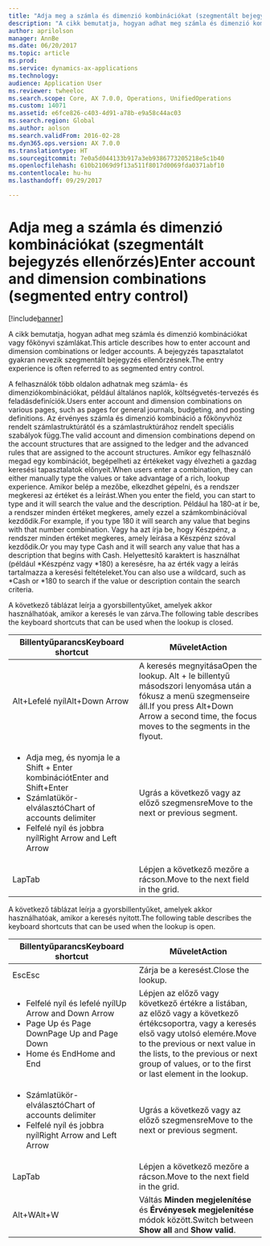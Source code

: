 ```yaml
---
title: "Adja meg a számla és dimenzió kombinációkat (szegmentált bejegyzés ellenőrzés)"
description: "A cikk bemutatja, hogyan adhat meg számla és dimenzió kombinációkat vagy főkönyvi számlákat. A bejegyzés tapasztalatot gyakran nevezik szegmentált bejegyzés ellenőrzésnek."
author: aprilolson
manager: AnnBe
ms.date: 06/20/2017
ms.topic: article
ms.prod: 
ms.service: dynamics-ax-applications
ms.technology: 
audience: Application User
ms.reviewer: twheeloc
ms.search.scope: Core, AX 7.0.0, Operations, UnifiedOperations
ms.custom: 14071
ms.assetid: e6fce826-c403-4d91-a78b-e9a58c44ac03
ms.search.region: Global
ms.author: aolson
ms.search.validFrom: 2016-02-28
ms.dyn365.ops.version: AX 7.0.0
ms.translationtype: HT
ms.sourcegitcommit: 7e0a5d044133b917a3eb9386773205218e5c1b40
ms.openlocfilehash: 610b21069d9f13a511f8017d0069fda0371abf10
ms.contentlocale: hu-hu
ms.lasthandoff: 09/29/2017

---
```


# <a name="enter-account-and-dimension-combinations-segmented-entry-control"></a><span data-ttu-id="667d0-104">Adja meg a számla és dimenzió kombinációkat (szegmentált bejegyzés ellenőrzés)</span><span class="sxs-lookup"><span data-stu-id="667d0-104">Enter account and dimension combinations (segmented entry control)</span></span>

[!include[banner](../includes/banner.md)]


<span data-ttu-id="667d0-105">A cikk bemutatja, hogyan adhat meg számla és dimenzió kombinációkat vagy főkönyvi számlákat.</span><span class="sxs-lookup"><span data-stu-id="667d0-105">This article describes how to enter account and dimension combinations or ledger accounts.</span></span> <span data-ttu-id="667d0-106">A bejegyzés tapasztalatot gyakran nevezik szegmentált bejegyzés ellenőrzésnek.</span><span class="sxs-lookup"><span data-stu-id="667d0-106">The entry experience is often referred to as segmented entry control.</span></span>

<span data-ttu-id="667d0-107">A felhasználók több oldalon adhatnak meg számla- és dimenziókombinációkat, például általános naplók, költségvetés-tervezés és feladásdefiníciók.</span><span class="sxs-lookup"><span data-stu-id="667d0-107">Users enter account and dimension combinations on various pages, such as pages for general journals, budgeting, and posting definitions.</span></span> <span data-ttu-id="667d0-108">Az érvényes számla és dimenzió kombináció a főkönyvhöz rendelt számlastruktúrától és a számlastruktúrához rendelt speciális szabályok függ.</span><span class="sxs-lookup"><span data-stu-id="667d0-108">The valid account and dimension combinations depend on the account structures that are assigned to the ledger and the advanced rules that are assigned to the account structures.</span></span> <span data-ttu-id="667d0-109">Amikor egy felhasználó megad egy kombinációt, begépelheti az értékeket vagy élvezheti a gazdag keresési tapasztalatok előnyeit.</span><span class="sxs-lookup"><span data-stu-id="667d0-109">When users enter a combination, they can either manually type the values or take advantage of a rich, lookup experience.</span></span> <span data-ttu-id="667d0-110">Amikor belép a mezőbe, elkezdhet gépelni, és a rendszer megkeresi az értéket és a leírást.</span><span class="sxs-lookup"><span data-stu-id="667d0-110">When you enter the field, you can start to type and it will search the value and the description.</span></span> <span data-ttu-id="667d0-111">Például ha 180-at ír be, a rendszer minden értéket megkeres, amely ezzel a számkombinációval kezdődik.</span><span class="sxs-lookup"><span data-stu-id="667d0-111">For example, if you type 180 it will search any value that begins with that number combination.</span></span> <span data-ttu-id="667d0-112">Vagy ha azt írja be, hogy Készpénz, a rendszer minden értéket megkeres, amely leírása a Készpénz szóval kezdődik.</span><span class="sxs-lookup"><span data-stu-id="667d0-112">Or you may type Cash and it will search any value that has a description that begins with Cash.</span></span> <span data-ttu-id="667d0-113">Helyettesítő karaktert is használhat (például \*Készpénz vagy \*180) a keresésre, ha az érték vagy a leírás tartalmazza a keresési feltételeket.</span><span class="sxs-lookup"><span data-stu-id="667d0-113">You can also use a wildcard, such as \*Cash or \*180 to search if the value or description contain the search criteria.</span></span> 

<span data-ttu-id="667d0-114">A következő táblázat leírja a gyorsbillentyűket, amelyek akkor használhatóak, amikor a keresés le van zárva.</span><span class="sxs-lookup"><span data-stu-id="667d0-114">The following table describes the keyboard shortcuts that can be used when the lookup is closed.</span></span>

<table>
<colgroup>
<col width="50%" />
<col width="50%" />
</colgroup>
<thead>
<tr class="header">
<th><span data-ttu-id="667d0-115">Billentyűparancs</span><span class="sxs-lookup"><span data-stu-id="667d0-115">Keyboard shortcut</span></span></th>
<th><span data-ttu-id="667d0-116">Művelet</span><span class="sxs-lookup"><span data-stu-id="667d0-116">Action</span></span></th>
</tr>
</thead>
<tbody>
<tr class="odd">
<td><span data-ttu-id="667d0-117">Alt+Lefelé nyíl</span><span class="sxs-lookup"><span data-stu-id="667d0-117">Alt+Down Arrow</span></span></td>
<td><span data-ttu-id="667d0-118">A keresés megnyitása</span><span class="sxs-lookup"><span data-stu-id="667d0-118">Open the lookup.</span></span> <span data-ttu-id="667d0-119">Alt + le billentyű másodszori lenyomása után a fókusz a menü szegmenseire áll.</span><span class="sxs-lookup"><span data-stu-id="667d0-119">If you press Alt+Down Arrow a second time, the focus moves to the segments in the flyout.</span></span></td>
</tr>
<tr class="even">
<td><ul>
<li><span data-ttu-id="667d0-120">Adja meg, és nyomja le a Shift + Enter kombinációt</span><span class="sxs-lookup"><span data-stu-id="667d0-120">Enter and Shift+Enter</span></span></li>
<li><span data-ttu-id="667d0-121">Számlatükör-elválasztó</span><span class="sxs-lookup"><span data-stu-id="667d0-121">Chart of accounts delimiter</span></span></li>
<li><span data-ttu-id="667d0-122">Felfelé nyíl és jobbra nyíl</span><span class="sxs-lookup"><span data-stu-id="667d0-122">Right Arrow and Left Arrow</span></span></li>
</ul></td>
<td><span data-ttu-id="667d0-123">Ugrás a következő vagy az előző szegmensre</span><span class="sxs-lookup"><span data-stu-id="667d0-123">Move to the next or previous segment.</span></span></td>
</tr>
<tr class="odd">
<td><span data-ttu-id="667d0-124">Lap</span><span class="sxs-lookup"><span data-stu-id="667d0-124">Tab</span></span></td>
<td><span data-ttu-id="667d0-125">Lépjen a következő mezőre a rácson.</span><span class="sxs-lookup"><span data-stu-id="667d0-125">Move to the next field in the grid.</span></span></td>
</tr>
</tbody>
</table>

<span data-ttu-id="667d0-126">A következő táblázat leírja a gyorsbillentyűket, amelyek akkor használhatóak, amikor a keresés nyitott.</span><span class="sxs-lookup"><span data-stu-id="667d0-126">The following table describes the keyboard shortcuts that can be used when the lookup is open.</span></span>

<table>
<colgroup>
<col width="50%" />
<col width="50%" />
</colgroup>
<thead>
<tr class="header">
<th><span data-ttu-id="667d0-127">Billentyűparancs</span><span class="sxs-lookup"><span data-stu-id="667d0-127">Keyboard shortcut</span></span></th>
<th><span data-ttu-id="667d0-128">Művelet</span><span class="sxs-lookup"><span data-stu-id="667d0-128">Action</span></span></th>
</tr>
</thead>
<tbody>
<tr class="odd">
<td><span data-ttu-id="667d0-129">Esc</span><span class="sxs-lookup"><span data-stu-id="667d0-129">Esc</span></span></td>
<td><span data-ttu-id="667d0-130">Zárja be a keresést.</span><span class="sxs-lookup"><span data-stu-id="667d0-130">Close the lookup.</span></span></td>
</tr>
<tr class="even">
<td><ul>
<li><span data-ttu-id="667d0-131">Felfelé nyíl és lefelé nyíl</span><span class="sxs-lookup"><span data-stu-id="667d0-131">Up Arrow and Down Arrow</span></span></li>
<li><span data-ttu-id="667d0-132">Page Up és Page Down</span><span class="sxs-lookup"><span data-stu-id="667d0-132">Page Up and Page Down</span></span></li>
<li><span data-ttu-id="667d0-133">Home és End</span><span class="sxs-lookup"><span data-stu-id="667d0-133">Home and End</span></span></li>
</ul></td>
<td><span data-ttu-id="667d0-134">Lépjen az előző vagy következő értékre a listában, az előző vagy a következő értékcsoportra, vagy a keresés első vagy utolsó elemére.</span><span class="sxs-lookup"><span data-stu-id="667d0-134">Move to the previous or next value in the lists, to the previous or next group of values, or to the first or last element in the lookup.</span></span></td>
</tr>
<tr class="odd">
<td><ul>
<li><span data-ttu-id="667d0-135">Számlatükör-elválasztó</span><span class="sxs-lookup"><span data-stu-id="667d0-135">Chart of accounts delimiter</span></span></li>
<li><span data-ttu-id="667d0-136">Felfelé nyíl és jobbra nyíl</span><span class="sxs-lookup"><span data-stu-id="667d0-136">Right Arrow and Left Arrow</span></span></li>
</ul></td>
<td><span data-ttu-id="667d0-137">Ugrás a következő vagy az előző szegmensre</span><span class="sxs-lookup"><span data-stu-id="667d0-137">Move to the next or previous segment.</span></span></td>
</tr>
<tr class="even">
<td><span data-ttu-id="667d0-138">Lap</span><span class="sxs-lookup"><span data-stu-id="667d0-138">Tab</span></span></td>
<td><span data-ttu-id="667d0-139">Lépjen a következő mezőre a rácson.</span><span class="sxs-lookup"><span data-stu-id="667d0-139">Move to the next field in the grid.</span></span></td>
</tr>
<tr class="odd">
<td><span data-ttu-id="667d0-140">Alt+W</span><span class="sxs-lookup"><span data-stu-id="667d0-140">Alt+W</span></span></td>
<td><span data-ttu-id="667d0-141">Váltás <strong>Minden megjelenítése</strong> és <strong>Érvényesek megjelenítése</strong> módok között.</span><span class="sxs-lookup"><span data-stu-id="667d0-141">Switch between <strong>Show all</strong> and <strong>Show valid</strong>.</span></span></td>
</tr>
</tbody>
</table>

 




